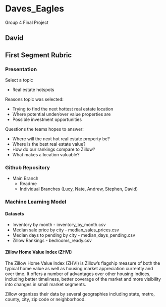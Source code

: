 # Daves_Eagles
Group 4 Final Project
## David

## First Segment Rubric

### Presentation
Select a topic
  - Real estate hotspots

Reasons topic was selected:
  - Trying to find the next hottest real estate location
  - Where potential under/over value properties are
  - Possible investment opportunities

Questions the teams hopes to answer:  
  - Where will the next hot real estate property be?
  - Where is the best real estate value?
  - How do our rankings compare to Zillow?
  - What makes a location valuable?

### Github Repository
- Main Branch
  - Readme
  - Individual Branches (Lucy, Nate, Andrew, Stephen, David)

### Machine Learning Model


#### Datasets
- Inventory by month - inventory_by_month.csv
- Median sale price by city - median_sales_prices.csv
- Median days to pending by city - median_days_pending.csv
- Zillow Rankings - bedrooms_ready.csv

#### Zillow Home Value Index (ZHVI)
The Zillow Home Value Index (ZHVI) is Zillow’s flagship measure of both the typical home value as well as housing market appreciation currently and over time. It offers a number of advantages over other housing indices, including better timeliness, better coverage of the market and more visibility into changes in small market segments.

Zillow organizes their data by several geographies including state, metro, county, city, zip code or neighborhood. 
